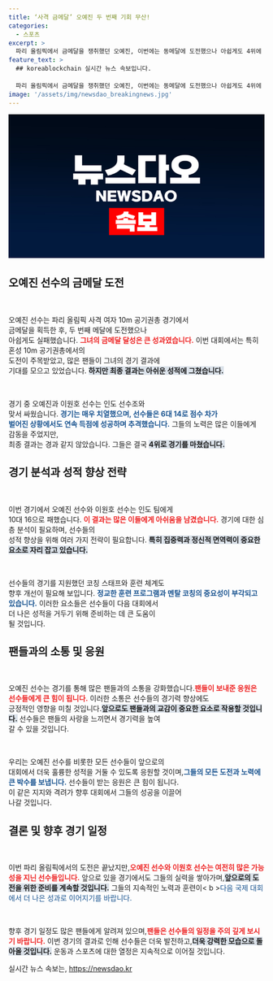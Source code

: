 ```yaml
---
title: ‘사격 금메달’ 오예진 두 번째 기회 무산!
categories:
  - 스포츠
excerpt: >
  파리 올림픽에서 금메달을 쟁취했던 오예진, 이번에는 동메달에 도전했으나 아쉽게도 4위에 그쳤습니다. 스코어 10대 16으로 인도팀에 패배한 그녀의 역전 드라마, 과연 다음엔 어떤 모습으로 우리를 설레게 할까요?
feature_text: >
  ## koreablockchain 실시간 뉴스 속보입니다.

  파리 올림픽에서 금메달을 쟁취했던 오예진, 이번에는 동메달에 도전했으나 아쉽게도 4위에 그쳤습니다. 스코어 10대 16으로 인도팀에 패배한 그녀의 역전 드라마, 과연 다음엔 어떤 모습으로 우리를 설레게 할까요?
image: '/assets/img/newsdao_breakingnews.jpg'
---
```


<p><img src="/assets/img/newsdao_breakingnews.jpg" alt="koreablockchain 속보" /></p>

<h2 data-ke-size="size26">오예진 선수의 금메달 도전</h2>

<p data-ke-size="size16">&nbsp;</p>

<p>오예진 선수는 파리 올림픽 사격 여자 10m 공기권총 경기에서<br> 금메달을 획득한 후, 두 번째 메달에 도전했으나<br> 아쉽게도 실패했습니다. <b><span style="color: #ee2323;">그녀의 금메달 달성은 큰 성과였습니다.</span></b> 이번 대회에서는 특히 혼성 10m 공기권총에서의<br> 도전이 주목받았고, 많은 팬들이 그녀의 경기 결과에<br> 기대를 모으고 있었습니다. <b><span style="background-color: #21538527;">하지만 최종 결과는 아쉬운 성적에 그쳤습니다.</span></b></p>

<p data-ke-size="size16">&nbsp;</p>

<p>경기 중 오예진과 이원호 선수는 인도 선수조와<br> 맞서 싸웠습니다. <b><span style="color: #1a5490;">경기는 매우 치열했으며, 선수들은 6대 14로 점수 차가<br> 벌어진 상황에서도 연속 득점에 성공하며 추격했습니다.</span></b> 그들의 노력은 많은 이들에게 감동을 주었지만,<br> 최종 결과는 경과 같지 않았습니다. 그들은 결국 <b><span style="background-color: #21538527;">4위로 경기를 마쳤습니다.</span></b></p>

<h2 data-ke-size="size26">경기 분석과 성적 향상 전략</h2>

<p data-ke-size="size16">&nbsp;</p>

<p>이번 경기에서 오예진 선수와 이원호 선수는 인도 팀에게<br> 10대 16으로 패했습니다. <b><span style="color: #ee2323;">이 결과는 많은 이들에게 아쉬움을 남겼습니다.</span></b> 경기에 대한 심층 분석이 필요하며, 선수들의<br> 성적 향상을 위해 여러 가지 전략이 필요합니다. <b><span style="background-color: #21538527;">특히 집중력과 정신적 면역력이 중요한 요소로 자리 잡고 있습니다.</span></b></p>

<p data-ke-size="size16">&nbsp;</p>

<p>선수들의 경기를 지원했던 코칭 스태프와 훈련 체계도<br> 향후 개선이 필요해 보입니다. <b><span style="color: #1a5490;">정교한 훈련 프로그램과 멘탈 코칭의 중요성이 부각되고 있습니다.</span></b> 이러한 요소들은 선수들이 다음 대회에서<br> 더 나은 성적을 거두기 위해 준비하는 데 큰 도움이<br> 될 것입니다. </p>

<h2 data-ke-size="size26">팬들과의 소통 및 응원</h2>

<p data-ke-size="size16">&nbsp;</p>

<p>오예진 선수는 경기를 통해 많은 팬들과의 소통을 강화했습니다.<b><span style="color: #ee2323;">팬들이 보내준 응원은 선수들에게 큰 힘이 됩니다.</span></b> 이러한 소통은 선수들의 경기력 향상에도<br> 긍정적인 영향을 미칠 것입니다.<b><span style="background-color: #21538527;">앞으로도 팬들과의 교감이 중요한 요소로 작용할 것입니다.</span></b> 선수들은 팬들의 사랑을 느끼면서 경기력을 높여<br> 갈 수 있을 것입니다.</p>

<p data-ke-size="size16">&nbsp;</p>

<p>우리는 오예진 선수를 비롯한 모든 선수들이 앞으로의<br> 대회에서 더욱 훌륭한 성적을 거둘 수 있도록 응원할 것이며,<b><span style="color: #1a5490;">그들의 모든 도전과 노력에 큰 박수를 보냅니다.</span></b> 선수들이 받는 응원은 큰 힘이 됩니다.<br> 이 같은 지지와 격려가 향후 대회에서 그들의 성공을 이끌어<br> 나갈 것입니다. </p>

<h2 data-ke-size="size26">결론 및 향후 경기 일정</h2>

<p data-ke-size="size16">&nbsp;</p>

<p>이번 파리 올림픽에서의 도전은 끝났지만,<b><span style="color: #ee2323;">오예진 선수와 이원호 선수는 여전히 많은 가능성을 지닌 선수들입니다.</span></b> 앞으로 있을 경기에서도 그들의 실력을 쌓아가며,<b><span style="background-color: #21538527;">앞으로의 도전을 위한 준비를 계속할 것입니다.</span></b> 그들의 지속적인 노력과 훈련이&lt; b &gt;<span style="color: #1a5490;">다음 국제 대회에서 더 나은 성과로 이어지기를 바랍니다.</span></b></p>

<p data-ke-size="size16">&nbsp;</p>

<p>향후 경기 일정도 많은 팬들에게 알려져 있으며,<b><span style="color: #ee2323;">팬들은 선수들의 일정을 주의 깊게 보시기 바랍니다.</span></b> 이번 경기의 결과로 인해 선수들은 더욱 발전하고,<b><span style="background-color: #21538527;">더욱 강력한 모습으로 돌아올 것입니다.</span></b> 운동과 스포츠에 대한 열정은 지속적으로 이어질 것입니다.</p>
실시간 뉴스 속보는, <a href="https://newsdao.kr" rel="dofollow">https://newsdao.kr</a>


